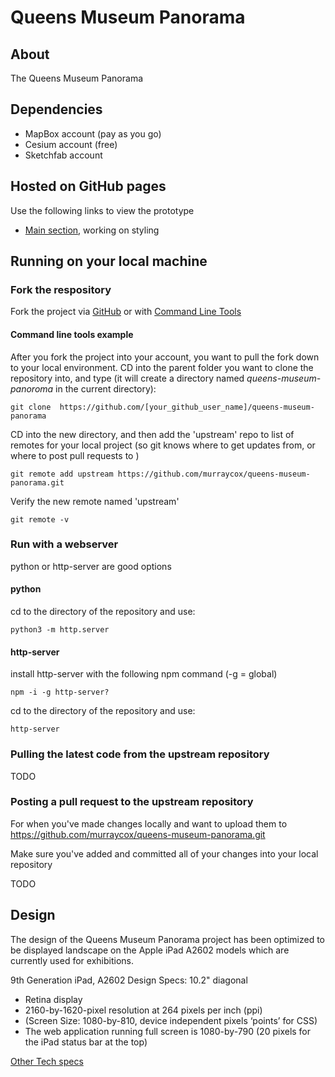 # Queens Museum Panorama 
## About
The Queens Museum Panorama

## Dependencies
* MapBox account (pay as you go)
* Cesium account (free)
* Sketchfab account

## Hosted on GitHub pages

Use the following links to view the prototype
- [Main section](https://murraycox.github.io/queens-museum-panorama/), working on styling


## Running on your local machine

### Fork the respository

Fork the project via [GitHub](https://docs.github.com/en/get-started/quickstart/contributing-to-projects) or with [Command Line Tools](https://gist.github.com/Chaser324/ce0505fbed06b947d962)

#### Command line tools example

After you fork the project into your account, you want to pull the fork down to your local environment.
CD into the parent folder you want to clone the repository into, and type (it will create a directory named *queens-museum-panoroma* in the current directory):
```
git clone  https://github.com/[your_github_user_name]/queens-museum-panorama
```

CD into the new directory, and then add the 'upstream' repo to list of remotes for your local project (so git knows where to get updates from, or where to post pull requests to
)
```
git remote add upstream https://github.com/murraycox/queens-museum-panorama.git
```

Verify the new remote named 'upstream'
```
git remote -v
```

### Run with a webserver

python or http-server are good options

#### python

cd to the directory of the repository and use:

```
python3 -m http.server
```

#### http-server

install http-server with the following npm command (-g = global)

```
npm -i -g http-server?
```

cd to the directory of the repository and use:

```
http-server
```

### Pulling the latest code from the upstream repository

TODO

### Posting a pull request to the upstream repository

For when you've made changes locally and want to upload them to https://github.com/murraycox/queens-museum-panorama.git

Make sure you've added and committed all of your changes into your local repository

TODO

## Design

The design of the Queens Museum Panorama project has been optimized to be displayed landscape on the Apple iPad A2602 models which are currently used for exhibitions.

9th Generation iPad, A2602
Design Specs:
10.2" diagonal
* Retina display
* 2160-by-1620-pixel resolution at 264 pixels per inch (ppi)
* (Screen Size: 1080-by-810, device independent pixels ‘points’ for CSS)
* The web application running full screen is 1080-by-790 (20 pixels for the iPad status bar at the top)

[Other Tech specs](https://support.apple.com/kb/SP849?locale=en_US)



